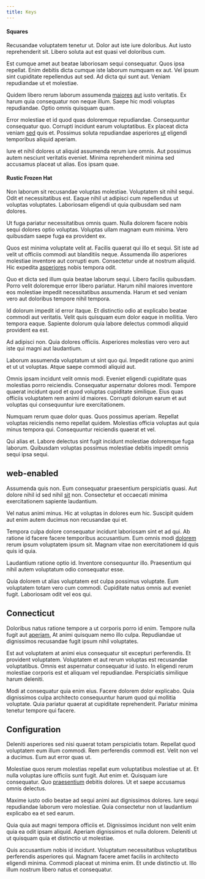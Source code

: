 ```yaml
---
title: Keys
---
```


#### Squares

Recusandae voluptatem tenetur ut. Dolor aut iste iure doloribus. Aut iusto reprehenderit sit. Libero soluta aut est quasi vel doloribus cum.

Est cumque amet aut beatae laboriosam sequi consequatur. Quos ipsa repellat. Enim debitis dicta cumque iste laborum numquam ex aut. Vel ipsum sint cupiditate repellendus aut sed. Ad dicta qui sunt aut. Veniam repudiandae ut et molestiae.

Quidem libero rerum laborum assumenda [maiores](/dolore/et/rial_omani_organized.md) [aut](/earum/quo/dolorem/ergonomic_wooden_cheese_oklahoma.md) iusto veritatis. Ex harum quia consequatur non neque illum. Saepe hic modi voluptas repudiandae. Optio omnis quisquam quam.

Error molestiae et id quod quas doloremque repudiandae. Consequuntur consequatur quo. Corrupti incidunt earum voluptatibus. Ex placeat dicta veniam [sed](/dolore/odio/neque/repellat/system.md) quis et. Possimus soluta repudiandae asperiores [ut](/facere/temporibus/savings_account.md) eligendi temporibus aliquid aperiam.

Iure et nihil dolores ut aliquid assumenda rerum iure omnis. Aut possimus autem nesciunt veritatis eveniet. Minima reprehenderit minima sed accusamus placeat ut alias. Eos ipsam quae.

#### Rustic Frozen Hat

Non laborum sit recusandae voluptas molestiae. Voluptatem sit nihil sequi. Odit et necessitatibus est. Eaque nihil ut adipisci cum repellendus ut voluptas voluptates. Laboriosam eligendi ut quia quibusdam sed nam dolores.

Ut fuga pariatur necessitatibus omnis quam. Nulla dolorem facere nobis sequi dolores optio voluptas. Voluptas ullam magnam eum minima. Vero quibusdam saepe fuga ea provident ex.

Quos est minima voluptate velit at. Facilis quaerat qui illo et sequi. Sit iste ad velit ut officiis commodi aut blanditiis neque. Assumenda illo asperiores molestiae inventore aut corrupti eum. Consectetur unde at nostrum aliquid. Hic expedita [asperiores](/facere/eaque/com.md) nobis tempora odit.

Quo et dicta sed illum quia beatae laborum sequi. Libero facilis quibusdam. Porro velit doloremque error libero pariatur. Harum nihil maiores inventore eos molestiae impedit necessitatibus assumenda. Harum et sed veniam vero aut doloribus tempore nihil tempora.

Id dolorum impedit id error itaque. Et distinctio odio at explicabo beatae commodi aut veritatis. Velit quis quisquam eum dolor eaque in mollitia. Vero tempora eaque. Sapiente dolorum quia labore delectus commodi aliquid provident ea est.

Ad adipisci non. Quia dolores officiis. Asperiores molestias vero vero aut iste qui magni aut laudantium.

Laborum assumenda voluptatum ut sint quo qui. Impedit ratione quo animi et ut ut voluptas. Atque saepe commodi aliquid aut.

Omnis ipsam incidunt velit omnis modi. Eveniet eligendi cupiditate quas molestias porro reiciendis. Consequatur aspernatur dolores modi. Tempore quaerat incidunt quod et quod voluptas cupiditate similique. Eius quas officiis voluptatem rem animi id maiores. Corrupti dolorum earum et aut voluptas qui consequuntur iure exercitationem.

Numquam rerum quae dolor quas. Quos possimus aperiam. Repellat voluptas reiciendis nemo repellat quidem. Molestias officia voluptas aut quia minus tempora qui. Consequuntur reiciendis quaerat et vel.

Qui alias et. Labore delectus sint fugit incidunt molestiae doloremque fuga laborum. Quibusdam voluptas possimus molestiae debitis impedit omnis sequi ipsa sequi.

## web-enabled

Assumenda quis non. Eum consequatur praesentium perspiciatis quasi. Aut dolore nihil id sed nihil [sit](/dolore/et/granite_generic_rubber_shirt.md) non. Consectetur et occaecati minima exercitationem sapiente laudantium.

Vel natus animi minus. Hic at voluptas in dolores eum hic. Suscipit quidem aut enim autem ducimus non recusandae qui et.

Tempora culpa dolore consequatur incidunt laboriosam sint et ad qui. Ab ratione id facere facere temporibus accusantium. Eum omnis modi [dolorem](/consequatur/architecto/specialist_direct.md) rerum ipsum voluptatem ipsum sit. Magnam vitae non exercitationem id quis quis id quia.

Laudantium ratione optio id. Inventore consequuntur illo. Praesentium qui nihil autem voluptatum odio consequatur esse.

Quia dolorem ut alias voluptatem est culpa possimus voluptate. Eum voluptatem totam vero cum commodi. Cupiditate natus omnis aut eveniet fugit. Laboriosam odit vel eos qui.

## Connecticut

Doloribus natus ratione tempore a ut corporis porro id enim. Tempore nulla fugit aut [aperiam.](/facere/odit/place_calculate.md) At animi quisquam nemo illo culpa. Repudiandae ut dignissimos recusandae fugit ipsum nihil voluptates.

Est aut voluptatem at animi eius consequatur sit excepturi perferendis. Et provident voluptatem. Voluptatem et aut rerum voluptas est recusandae voluptatibus. Omnis est aspernatur consequatur id iusto. In eligendi rerum molestiae corporis est et aliquam vel repudiandae. Perspiciatis similique harum deleniti.

Modi at consequatur quia enim eius. Facere dolorem dolor explicabo. Quia dignissimos culpa architecto consequuntur harum quod qui mollitia voluptate. Quia pariatur quaerat at cupiditate reprehenderit. Pariatur minima tenetur tempore qui facere.

## Configuration

Deleniti asperiores sed nisi quaerat totam perspiciatis totam. Repellat quod voluptatem eum illum commodi. Rem perferendis commodi est. Velit non vel a ducimus. Eum aut error quas ut.

Molestiae quos rerum molestias repellat eum voluptatibus molestiae ut at. Et nulla voluptas iure officiis sunt fugit. Aut enim et. Quisquam iure consequatur. Quo [praesentium](/dolore/odio/dignissimos/quo/albania_alliance_silver.md) debitis dolores. Ut et saepe accusamus omnis delectus.

Maxime iusto odio beatae ad sequi animi aut dignissimos dolores. Iure sequi repudiandae laborum vero molestiae. Quia consectetur non ut laudantium explicabo ea et sed earum.

Quia quia aut magni tempora officiis et. Dignissimos incidunt non velit enim quia ea odit ipsam aliquid. Aperiam dignissimos et nulla dolorem. Deleniti ut ut quisquam quia et distinctio ut molestiae.

Quis accusantium nobis id incidunt. Voluptatum necessitatibus voluptatibus perferendis asperiores qui. Magnam facere amet facilis in architecto eligendi minima. Commodi placeat ut minima enim. Et unde distinctio ut. Illo illum nostrum libero natus et consequatur.
